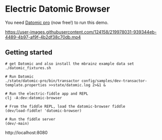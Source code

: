 # Electric Datomic Browser


You need [Datomic pro](https://docs.datomic.com/pro/releases.html) (now free!) to run this demo.

https://user-images.githubusercontent.com/124158/219978031-939344eb-4489-4b97-af9f-4b2df38c70db.mp4

## Getting started

```shell
# get Datomic and also install the mbrainz example data set
./datomic_fixtures.sh

# Run Datomic
./state/datomic-pro/bin/transactor config/samples/dev-transactor-template.properties >>state/datomic.log 2>&1 &

# Run the electric-fiddle app and REPL
clj -A:dev:datomic-browser

# From the fiddle REPL, load the datomic-browser fiddle
(dev/load-fiddle! 'datomic-browser)

# Run the fiddle server
(dev/-main)
```

http://localhost:8080
